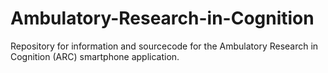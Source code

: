 # Ambulatory-Research-in-Cognition
Repository for information and sourcecode for the Ambulatory Research in Cognition (ARC) smartphone application.
